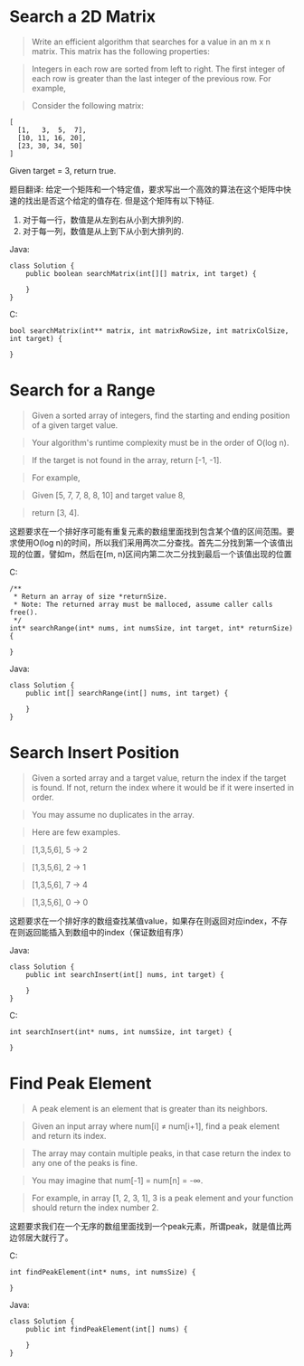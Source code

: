 # Search a 2D Matrix

> Write an efficient algorithm that searches for a value in an m x n matrix. This matrix has the following properties:

> Integers in each row are sorted from left to right.
The first integer of each row is greater than the last integer of the previous row.
For example,

> Consider the following matrix:

```
[
  [1,   3,  5,  7],
  [10, 11, 16, 20],
  [23, 30, 34, 50]
]
```

Given target = 3, return true.

题目翻译:
给定一个矩阵和一个特定值，要求写出一个高效的算法在这个矩阵中快速的找出是否这个给定的值存在.
但是这个矩阵有以下特征.

1. 对于每一行，数值是从左到右从小到大排列的.
2. 对于每一列，数值是从上到下从小到大排列的.

Java:

```
class Solution {
    public boolean searchMatrix(int[][] matrix, int target) {
        
    }
}
```

C:

```
bool searchMatrix(int** matrix, int matrixRowSize, int matrixColSize, int target) {
    
}
```

# Search for a Range

> Given a sorted array of integers, find the starting and ending position of a given target value.

> Your algorithm's runtime complexity must be in the order of O(log n).

> If the target is not found in the array, return [-1, -1].

> For example,

> Given [5, 7, 7, 8, 8, 10] and target value 8,

> return [3, 4].

这题要求在一个排好序可能有重复元素的数组里面找到包含某个值的区间范围。要求使用O(log n)的时间，所以我们采用两次二分查找。首先二分找到第一个该值出现的位置，譬如m，然后在[m, n)区间内第二次二分找到最后一个该值出现的位置

C:

```
/**
 * Return an array of size *returnSize.
 * Note: The returned array must be malloced, assume caller calls free().
 */
int* searchRange(int* nums, int numsSize, int target, int* returnSize) {
    
}
```

Java:

```
class Solution {
    public int[] searchRange(int[] nums, int target) {
        
    }
}
```

# Search Insert Position

> Given a sorted array and a target value, return the index if the target is found. If not, return the index where it would be if it were inserted in order.

> You may assume no duplicates in the array.

> Here are few examples.

> [1,3,5,6], 5 → 2

> [1,3,5,6], 2 → 1

> [1,3,5,6], 7 → 4

> [1,3,5,6], 0 → 0

这题要求在一个排好序的数组查找某值value，如果存在则返回对应index，不存在则返回能插入到数组中的index（保证数组有序）

Java:

```
class Solution {
    public int searchInsert(int[] nums, int target) {
        
    }
}
```

C:

```
int searchInsert(int* nums, int numsSize, int target) {
    
}
```

# Find Peak Element

> A peak element is an element that is greater than its neighbors.

> Given an input array where num[i] ≠ num[i+1], find a peak element and return its index.

> The array may contain multiple peaks, in that case return the index to any one of the peaks is fine.

> You may imagine that num[-1] = num[n] = -∞.

> For example, in array [1, 2, 3, 1], 3 is a peak element and your function should return the index number 2.

这题要求我们在一个无序的数组里面找到一个peak元素，所谓peak，就是值比两边邻居大就行了。

C:

```
int findPeakElement(int* nums, int numsSize) {
    
}
```

Java:

```
class Solution {
    public int findPeakElement(int[] nums) {
        
    }
}
```
